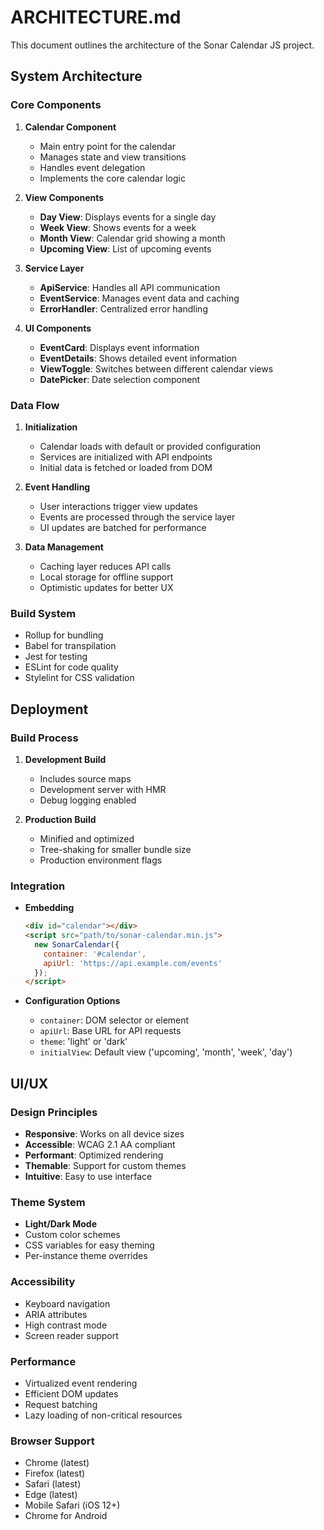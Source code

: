 # ARCHITECTURE.md

This document outlines the architecture of the Sonar Calendar JS project.

## System Architecture

### Core Components

1. **Calendar Component**
   - Main entry point for the calendar
   - Manages state and view transitions
   - Handles event delegation
   - Implements the core calendar logic

2. **View Components**
   - **Day View**: Displays events for a single day
   - **Week View**: Shows events for a week
   - **Month View**: Calendar grid showing a month
   - **Upcoming View**: List of upcoming events

3. **Service Layer**
   - **ApiService**: Handles all API communication
   - **EventService**: Manages event data and caching
   - **ErrorHandler**: Centralized error handling

4. **UI Components**
   - **EventCard**: Displays event information
   - **EventDetails**: Shows detailed event information
   - **ViewToggle**: Switches between different calendar views
   - **DatePicker**: Date selection component

### Data Flow

1. **Initialization**
   - Calendar loads with default or provided configuration
   - Services are initialized with API endpoints
   - Initial data is fetched or loaded from DOM

2. **Event Handling**
   - User interactions trigger view updates
   - Events are processed through the service layer
   - UI updates are batched for performance

3. **Data Management**
   - Caching layer reduces API calls
   - Local storage for offline support
   - Optimistic updates for better UX

### Build System
- Rollup for bundling
- Babel for transpilation
- Jest for testing
- ESLint for code quality
- Stylelint for CSS validation

## Deployment

### Build Process
1. **Development Build**
   - Includes source maps
   - Development server with HMR
   - Debug logging enabled

2. **Production Build**
   - Minified and optimized
   - Tree-shaking for smaller bundle size
   - Production environment flags

### Integration
- **Embedding**
  ```html
  <div id="calendar"></div>
  <script src="path/to/sonar-calendar.min.js">
    new SonarCalendar({
      container: '#calendar',
      apiUrl: 'https://api.example.com/events'
    });
  </script>
  ```

- **Configuration Options**
  - `container`: DOM selector or element
  - `apiUrl`: Base URL for API requests
  - `theme`: 'light' or 'dark'
  - `initialView`: Default view ('upcoming', 'month', 'week', 'day')

## UI/UX

### Design Principles
- **Responsive**: Works on all device sizes
- **Accessible**: WCAG 2.1 AA compliant
- **Performant**: Optimized rendering
- **Themable**: Support for custom themes
- **Intuitive**: Easy to use interface

### Theme System
- **Light/Dark Mode**
- Custom color schemes
- CSS variables for easy theming
- Per-instance theme overrides

### Accessibility
- Keyboard navigation
- ARIA attributes
- High contrast mode
- Screen reader support

### Performance
- Virtualized event rendering
- Efficient DOM updates
- Request batching
- Lazy loading of non-critical resources

### Browser Support
- Chrome (latest)
- Firefox (latest)
- Safari (latest)
- Edge (latest)
- Mobile Safari (iOS 12+)
- Chrome for Android


